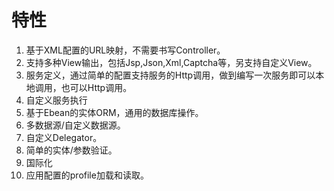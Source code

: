 # 特性

1. 基于XML配置的URL映射，不需要书写Controller。
2. 支持多种View输出，包括Jsp,Json,Xml,Captcha等，另支持自定义View。
3. 服务定义，通过简单的配置支持服务的Http调用，做到编写一次服务即可以本地调用，也可以Http调用。
4. 自定义服务执行
5. 基于Ebean的实体ORM，通用的数据库操作。
6. 多数据源/自定义数据源。
7. 自定义Delegator。
8. 简单的实体/参数验证。
9. 国际化
10. 应用配置的profile加载和读取。
